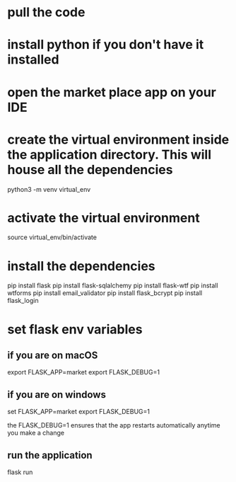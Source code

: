 # pull the code

# install python if you don't have it installed

# open the market place app on your IDE

# create the virtual environment inside the application directory. This will house all the dependencies

python3 -m venv virtual_env

# activate the virtual environment

source virtual_env/bin/activate

# install the dependencies

pip install flask
pip install flask-sqlalchemy
pip install flask-wtf
pip install wtforms
pip install email_validator
pip install flask_bcrypt
pip install flask_login
# set flask env variables

## if you are on macOS

export FLASK_APP=market
export FLASK_DEBUG=1

## if you are on windows

set FLASK_APP=market
export FLASK_DEBUG=1

the FLASK_DEBUG=1 ensures that the app restarts automatically anytime you make a change

## run the application

flask run
